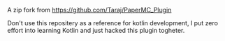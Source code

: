 A zip fork from https://github.com/Taraj/PaperMC_Plugin

Don't use this repositery as a reference for kotlin development, I put zero effort into learning Kotlin and just hacked this plugin togheter. 

